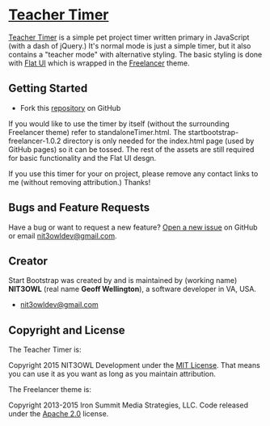 # [Teacher Timer](https://github.com/nit3owl/teacher-timer)

[Teacher Timer](https://github.com/nit3owl/teacher-timer) is a simple pet project timer written primary in JavaScript (with a dash of jQuery.) It's normal mode is just a simple timer, but it also contains a "teacher mode" with alternative styling. The basic styling is done with [Flat UI](https://designmodo.github.io/Flat-UI/) which is wrapped in the [Freelancer](http://startbootstrap.com/template-overviews/freelancer/) theme.

## Getting Started

* Fork this [repository](https://github.com/nit3owl/teacher-timer) on GitHub

If you would like to use the timer by itself (without the surrounding Freelancer theme) refer to standaloneTimer.html. The startbootstrap-freelancer-1.0.2 directory is only needed for the index.html page (used by GitHub pages) so it can be tossed. The rest of the assets are still required for basic functionality and the Flat UI desgn. 

If you use this timer for your on project, please remove any contact links to me (without removing attribution.) Thanks!

## Bugs and Feature Requests

Have a bug or want to request a new feature? [Open a new issue](https://github.com/nit3owl/teacher-timer/issues) on GitHub or email <nit3owldev@gmail.com>.

## Creator

Start Bootstrap was created by and is maintained by (working name) **NIT3OWL** (real name **Geoff Wellington**), a software developer in VA, USA.

* nit3owldev@gmail.com

## Copyright and License

The Teacher Timer is:

Copyright 2015 NIT3OWL Development under the [MIT License](https://github.com/nit3owl/teacher-timer/blob/master/LICENSE). That means you can use it as you want as long as you maintain attribution.

The Freelancer theme is:

Copyright 2013-2015 Iron Summit Media Strategies, LLC. Code released under the [Apache 2.0](https://github.com/IronSummitMedia/startbootstrap-freelancer/blob/gh-pages/LICENSE) license.
